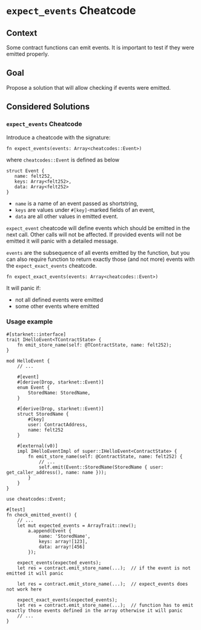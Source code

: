 # `expect_events` Cheatcode

## Context

Some contract functions can emit events. It is important to test if they were emitted properly.

## Goal

Propose a solution that will allow checking if events were emitted.

## Considered Solutions

### `expect_events` Cheatcode

Introduce a cheatcode with the signature:

```cairo
fn expect_events(events: Array<cheatcodes::Event>)
```

where `cheatcodes::Event` is defined as below

```cairo
struct Event {
   name: felt252,
   keys: Array<felt252>,
   data: Array<felt252>
}
```

- `name` is a name of an event passed as shortstring,
- `keys` are values under `#[key]`-marked fields of an event,
- `data` are all other values in emitted event.

`expect_event` cheatcode will define events which should be emitted in the next call. Other calls will not be affected.
If provided events will not be emitted it will panic with a detailed message.

`events` are the subsequence of all events emitted by the function, but you can also require function
to return exactly those (and not more) events with the `expect_exact_events` cheatcode. 

```cairo
fn expect_exact_events(events: Array<cheatcodes::Event>)
```

It will panic if:
- not all defined events were emitted
- some other events where emitted

### Usage example

```cairo
#[starknet::interface]
trait IHelloEvent<TContractState> {
    fn emit_store_name(self: @TContractState, name: felt252);
}

mod HelloEvent {
    // ...
    
    #[event]
    #[derive(Drop, starknet::Event)]
    enum Event {
        StoredName: StoredName, 
    }

    #[derive(Drop, starknet::Event)]
    struct StoredName {
        #[key]
        user: ContractAddress,
        name: felt252
    }
    
    #[external(v0)]
    impl IHelloEventImpl of super::IHelloEvent<ContractState> {
        fn emit_store_name(self: @ContractState, name: felt252) {
            // ...
            self.emit(Event::StoredName(StoredName { user: get_caller_address(), name: name }));
        }
    }
}

use cheatcodes::Event;

#[test]
fn check_emitted_event() {
    // ...
    let mut expected_events = ArrayTrait::new();
    	a.append(Event {
    	    name: 'StoredName',
    	    keys: array![123],
    	    data: array![456]
    	});

	expect_events(expected_events);
    let res = contract.emit_store_name(...);  // if the event is not emitted it will panic

    let res = contract.emit_store_name(...);  // expect_events does not work here
    
    expect_exact_events(expected_events);
    let res = contract.emit_store_name(...);  // function has to emit exactly those events defined in the array otherwise it will panic
    // ...
}
```
